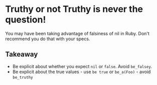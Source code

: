 # Truthy or not Truthy is never the question!

You may have been taking advantage of falsiness of nil in Ruby. Don't recommend you do that with your specs.

## Takeaway

- Be explicit about whether you expect `nil` or `false`. Avoid `be_falsey`.
- Be explicit about the true values - use `be true` or `be_a(Foo)` - avoid `be_truthy`
